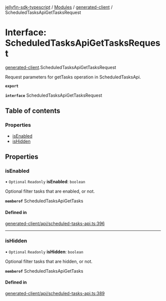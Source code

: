 [jellyfin-sdk-typescript](../README.md) / [Modules](../modules.md) / [generated-client](../modules/generated_client.md) / ScheduledTasksApiGetTasksRequest

# Interface: ScheduledTasksApiGetTasksRequest

[generated-client](../modules/generated_client.md).ScheduledTasksApiGetTasksRequest

Request parameters for getTasks operation in ScheduledTasksApi.

**`export`**

**`interface`** ScheduledTasksApiGetTasksRequest

## Table of contents

### Properties

- [isEnabled](generated_client.ScheduledTasksApiGetTasksRequest.md#isenabled)
- [isHidden](generated_client.ScheduledTasksApiGetTasksRequest.md#ishidden)

## Properties

### isEnabled

• `Optional` `Readonly` **isEnabled**: `boolean`

Optional filter tasks that are enabled, or not.

**`memberof`** ScheduledTasksApiGetTasks

#### Defined in

[generated-client/api/scheduled-tasks-api.ts:396](https://github.com/thornbill/jellyfin-sdk-typescript/blob/46678c1/src/generated-client/api/scheduled-tasks-api.ts#L396)

___

### isHidden

• `Optional` `Readonly` **isHidden**: `boolean`

Optional filter tasks that are hidden, or not.

**`memberof`** ScheduledTasksApiGetTasks

#### Defined in

[generated-client/api/scheduled-tasks-api.ts:389](https://github.com/thornbill/jellyfin-sdk-typescript/blob/46678c1/src/generated-client/api/scheduled-tasks-api.ts#L389)
